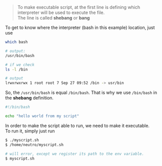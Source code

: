 > To make executable script, at the first line is defining which interpreter will be used to execute the file.<br/>
> The line is called **shebang** or **bang**

To get to know where the interpreter (bash in this example) location, just use

``` bash
which bash

# output:
/usr/bin/bash

# if we check
ls -l /bin 

# output
lrwxrwxrwx 1 root root 7 Sep 27 09:52 /bin -> usr/bin

```

So, the <code>/usr/bin/bash</code> is equal <code>/bin/bash</code>. That is why we use <code>/bin/bash</code> in the **shebang** definition.

```bash
#!/bin/bash

echo "hello world from my script"
```

In order to make the script able to run, we need to make it executable. <br/>
To run it, simply just run

```bash
$ ./myscript.sh
$ /home/neutro/myscript.sh

# will error, except we register its path to the env variable.
$ myscript.sh
```
